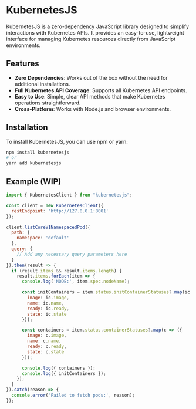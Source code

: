 # KubernetesJS

KubernetesJS is a zero-dependency JavaScript library designed to simplify interactions with Kubernetes APIs. It provides an easy-to-use, lightweight interface for managing Kubernetes resources directly from JavaScript environments.

## Features

- **Zero Dependencies**: Works out of the box without the need for additional installations.
- **Full Kubernetes API Coverage**: Supports all Kubernetes API endpoints.
- **Easy to Use**: Simple, clear API methods that make Kubernetes operations straightforward.
- **Cross-Platform**: Works with Node.js and browser environments.

## Installation

To install KubernetesJS, you can use npm or yarn:

```bash
npm install kubernetesjs
# or
yarn add kubernetesjs
```

## Example (WIP)

```js
import { KubernetesClient } from "kubernetesjs";

const client = new KubernetesClient({
  restEndpoint: 'http://127.0.0.1:8001'
});

client.listCoreV1NamespacedPod({
  path: {
    namespace: 'default'
  },
  query: {
    // Add any necessary query parameters here
  }
}).then(result => {
  if (result.items && result.items.length) {
    result.items.forEach(item => {
      console.log('NODE:', item.spec.nodeName);

      const initContainers = item.status.initContainerStatuses?.map(ic => ({
        image: ic.image,
        name: ic.name,
        ready: ic.ready,
        state: ic.state
      }));

      const containers = item.status.containerStatuses?.map(c => ({
        image: c.image,
        name: c.name,
        ready: c.ready,
        state: c.state
      }));

      console.log({ containers });
      console.log({ initContainers });
    });
  }
}).catch(reason => {
  console.error('Failed to fetch pods:', reason);
});
```
